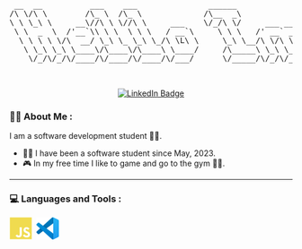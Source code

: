 <pre>
 __  __          ___    ___               ______                                                                    
/\ \/\ \        /\_ \  /\_ \             /\__  _\                  /'\_/`\                                          
\ \ \_\ \     __\//\ \ \//\ \     ___    \/_/\ \/     ___ ___     /\      \    ___   _ __    __    __  __    ___    
 \ \  _  \  /'__`\\ \ \  \ \ \   / __`\     \ \ \   /' __` __`\   \ \ \__\ \  / __`\/\`'__\/'_ `\ /\ \/\ \ /' _ `\  
  \ \ \ \ \/\  __/ \_\ \_ \_\ \_/\ \L\ \     \_\ \__/\ \/\ \/\ \   \ \ \_/\ \/\ \L\ \ \ \//\ \L\ \\ \ \_\ \/\ \/\ \ 
   \ \_\ \_\ \____\/\____\/\____\ \____/     /\_____\ \_\ \_\ \_\   \ \_\\ \_\ \____/\ \_\\ \____ \\/`____ \ \_\ \_\
    \/_/\/_/\/____/\/____/\/____/\/___/      \/_____/\/_/\/_/\/_/    \/_/ \/_/\/___/  \/_/ \/___L\ \`/___/> \/_/\/_/
                                                                                               /\____/   /\___/       
                                                                                               \_/__/    \/__/              
</pre>

<div id="badges" align="center">
  <a href="https://www.linkedin.com/in/morgyn-peay-567560271/">
  <img src="https://img.shields.io/badge/LinkedIn-blue?logo=linkedin&logoColor=white&style=flat" alt="LinkedIn Badge"/>
  </a>
</div>

### :raising_hand_woman: About Me :

I am a software development student :woman_student:.

- :woman_technologist: I have been a software student since May, 2023.
- :video_game: In my free time I like to game and go to the gym :running_woman:.

---

### :computer: Languages and Tools :
<div>
  <img src="https://github.com/devicons/devicon/blob/master/icons/javascript/javascript-plain.svg" title="JavaScript" alt="JavaScript" width="40" height="40"/>&nbsp;
  <img src="https://github.com/devicons/devicon/blob/master/icons/vscode/vscode-original.svg" title="VSCode" alt="VSCode" width="40" height="40"/>&nbsp;
</div>

